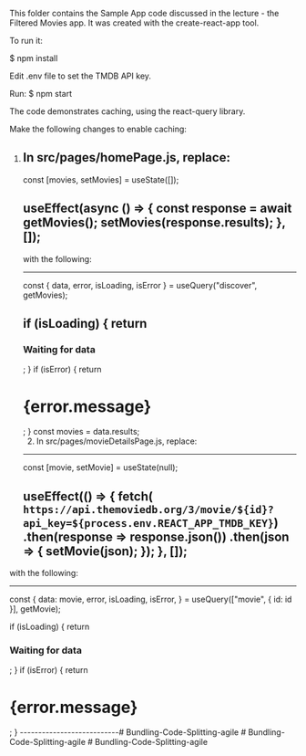 This folder contains the Sample App code discussed in the lecture - the
Filtered Movies app. It was created with the create-react-app tool.

To run it:

$ npm install

Edit .env file to set the TMDB API key.

Run:
$ npm start

The code demonstrates caching, using the react-query library.

Make the following changes to enable caching:

1. In src/pages/homePage.js, replace:
   --------------------
   const [movies, setMovies] = useState([]);

   useEffect(async () => {
     const response = await getMovies();
     setMovies(response.results);
   }, []);
   --------------------

   with the following:

   ---------------------
    const { data, error, isLoading, isError } = useQuery("discover", getMovies);

    if (isLoading) {
      return <h3>Waiting for data </h3>;
    }
    if (isError) {
      return <h1>{error.message}</h1>;
    }
    const movies = data.results;
   ---------------------

   2. In src/pages/movieDetailsPage.js, replace:
   --------------------------
    const [movie, setMovie] = useState(null);

    useEffect(() => {
        fetch(
        `https://api.themoviedb.org/3/movie/${id}?api_key=${process.env.REACT_APP_TMDB_KEY}`)
        .then(response => response.json())
        .then(json => {
            setMovie(json);
        });
    }, []);
   --------------------------

with the following:

--------------------------
  const {
    data: movie,
    error,
    isLoading,
    isError,
  } = useQuery(["movie", { id: id }], getMovie);

  if (isLoading) {
    return <h3>Waiting for data </h3>;
  }
  if (isError) {
    return <h1>{error.message}</h1>;
  }
---------------------------#   B u n d l i n g - C o d e - S p l i t t i n g - a g i l e  
 #   B u n d l i n g - C o d e - S p l i t t i n g - a g i l e  
 #   B u n d l i n g - C o d e - S p l i t t i n g - a g i l e  
 